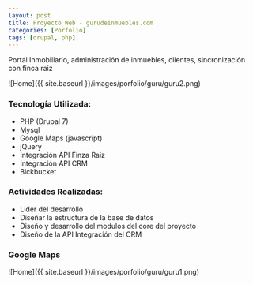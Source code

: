 ```yaml
---
layout: post
title: Proyecto Web - gurudeinmuebles.com
categories: [Porfolio]
tags: [drupal, php]
---
```


Portal Inmobiliario, administraci&oacute;n de inmuebles, clientes, sincronizaci&oacute;n con finca raiz

![Home]({{ site.baseurl }}/images/porfolio/guru/guru2.png)

### Tecnolog&iacute;a Utilizada:
 - PHP (Drupal 7)
 - Mysql
 - Google Maps (javascript)
 - jQuery
 - Integraci&oacute;n API Finza Raiz
 - Integraci&oacute;n API CRM
 - Bickbucket

### Actividades Realizadas:
 - Lider del desarrollo
 - Dise&ntilde;ar la estructura de la base de datos
 - Dise&ntilde;o y desarrollo del modulos del core del proyecto
 - Dise&ntilde;o de la API Integraci&oacute;n del CRM

### Google Maps
![Home]({{ site.baseurl }}/images/porfolio/guru/guru1.png)